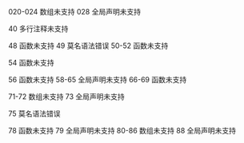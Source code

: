 <!-- 001-005 全局声明未支持 -->
<!-- 006 if break riscv出错 -->
<!-- 010 全局声明未支持
012 全局声明未支持
015 全局声明未支持 -->
020-024 数组未支持
028 全局声明未支持
<!-- 029 else后没分块 -->
<!-- 32-34 函数未支持 -->
<!-- 35 嵌套while出错 -->
<!-- 36-38 函数未支持 -->
40 多行注释未支持
<!-- 43 riscv出错 -->
<!-- 47 ifelse报错 -->
48 函数未支持
49 莫名语法错误
50-52 函数未支持
<!-- 53 ifelse报错 -->
54 函数未支持
<!-- 55 riscv出错 -->
56 函数未支持
58-65 全局声明未支持
66-69 函数未支持
<!-- 70 ifelse报错 -->
71-72 数组未支持
73 全局声明未支持
<!-- 74 riscv出错 -->
75 莫名语法错误
<!-- 76 riscv Segmentation fault -->
78 函数未支持
79 全局声明未支持
80-86 数组未支持
88 全局声明未支持